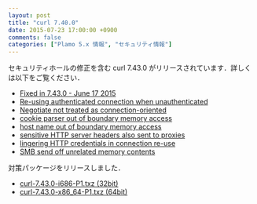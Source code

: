 ```yaml
---
layout: post
title: "curl 7.40.0"
date: 2015-07-23 17:00:00 +0900
comments: false
categories: ["Plamo 5.x 情報", "セキュリティ情報"]
---
```

セキュリティホールの修正を含む curl 7.43.0 がリリースされています．詳しくは以下をご覧ください．

* [Fixed in 7.43.0 - June 17 2015](http://curl.haxx.se/changes.html#7_43_0)
* [Re-using authenticated connection when unauthenticated](http://curl.haxx.se/docs/adv_20150422A.html)
* [Negotiate not treated as connection-oriented](http://curl.haxx.se/docs/adv_20150422B.html)
* [cookie parser out of boundary memory access](http://curl.haxx.se/docs/adv_20150422C.html)
* [host name out of boundary memory access](http://curl.haxx.se/docs/adv_20150422D.html)
* [sensitive HTTP server headers also sent to proxies](http://curl.haxx.se/docs/adv_20150429.html)
* [lingering HTTP credentials in connection re-use](http://curl.haxx.se/docs/adv_20150617A.html)
* [SMB send off unrelated memory contents](http://curl.haxx.se/docs/adv_20150617B.html)

対策パッケージをリリースしました．

* [curl-7.43.0-i686-P1.txz (32bit)](ftp://plamo.linet.gr.jp/pub/Plamo-5.x/x86/plamo/01_minimum/network.txz/curl-7.43.0-i686-P1.txz)
* [curl-7.43.0-x86_64-P1.txz (64bit)](ftp://plamo.linet.gr.jp/pub/Plamo-5.x/x86_64/plamo/01_minimum/network.txz/curl-7.43.0-x86_64-P1.txz)

